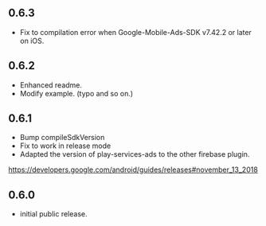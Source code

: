 ## 0.6.3

* Fix to compilation error when Google-Mobile-Ads-SDK v7.42.2 or later on iOS.

## 0.6.2

* Enhanced readme.
* Modify example. (typo and so on.)

## 0.6.1

* Bump compileSdkVersion
* Fix to work in release mode
* Adapted the version of play-services-ads to the other firebase plugin.

https://developers.google.com/android/guides/releases#november_13_2018


## 0.6.0

* initial public release.
